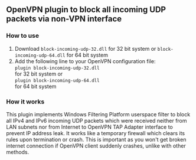 ## OpenVPN plugin to block all incoming UDP packets via non-VPN interface
### How to use
1. Download `block-incoming-udp-32.dll` for 32 bit system or `block-incoming-udp-64.dll` for 64 bit system
2. Add the following line to your OpenVPN configuration file:  
`plugin block-incoming-udp-32.dll`  
for 32 bit system or  
`plugin block-incoming-udp-64.dll`  
for 64 bit system

### How it works
This plugin implements Windows Filtering Platform userspace filter to block all IPv4 and IPv6 incoming UDP packets which were received neither from LAN subnets nor from Internet to OpenVPN TAP Adapter interface to prevent IP address leak. It works like a temporary firewall which clears its rules upon termination or crash. This is important as you won't get broken internet connection if OpenVPN client suddenly crashes, unlike with other methods.
